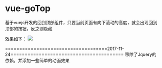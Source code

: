 # vue-goTop
基于vuejs开发的回到顶部组件，只要当前页面有向下滚动的高度，就会出现回到顶部的按钮，反之则隐藏

效果如下：
![](https://github.com/wanlixi/vue-goTop/blob/master/gotopv2.gif)

====================================2017-11-24========================================
移除了Jquery的依赖，并添加一些简单的动画效果

